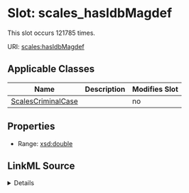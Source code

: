 

# Slot: scales_hasIdbMagdef




This slot occurs 121785 times.


URI: [scales:hasIdbMagdef](http://schemas.scales-okn.org/rdf/scales#hasIdbMagdef)



<!-- no inheritance hierarchy -->





## Applicable Classes

| Name | Description | Modifies Slot |
| --- | --- | --- |
| [ScalesCriminalCase](../classes/ScalesCriminalCase.md) |  |  no  |







## Properties

* Range: [xsd:double](http://www.w3.org/2001/XMLSchema#double)







## LinkML Source

<details>

```yaml
name: scales_hasIdbMagdef
from_schema: okns:scales-kg
rank: 1000
slot_uri: scales:hasIdbMagdef
alias: scales_hasIdbMagdef
domain_of:
- scales_CriminalCase
range: double

```
</details>